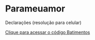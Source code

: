 # Parameuamor
 Declarações (resolução para celular)

<a href="https://nivelton.github.io/Parameuamor/Declarações/Batimentos.html" target="_blank">Clique para acessar o código Batimentos</a>